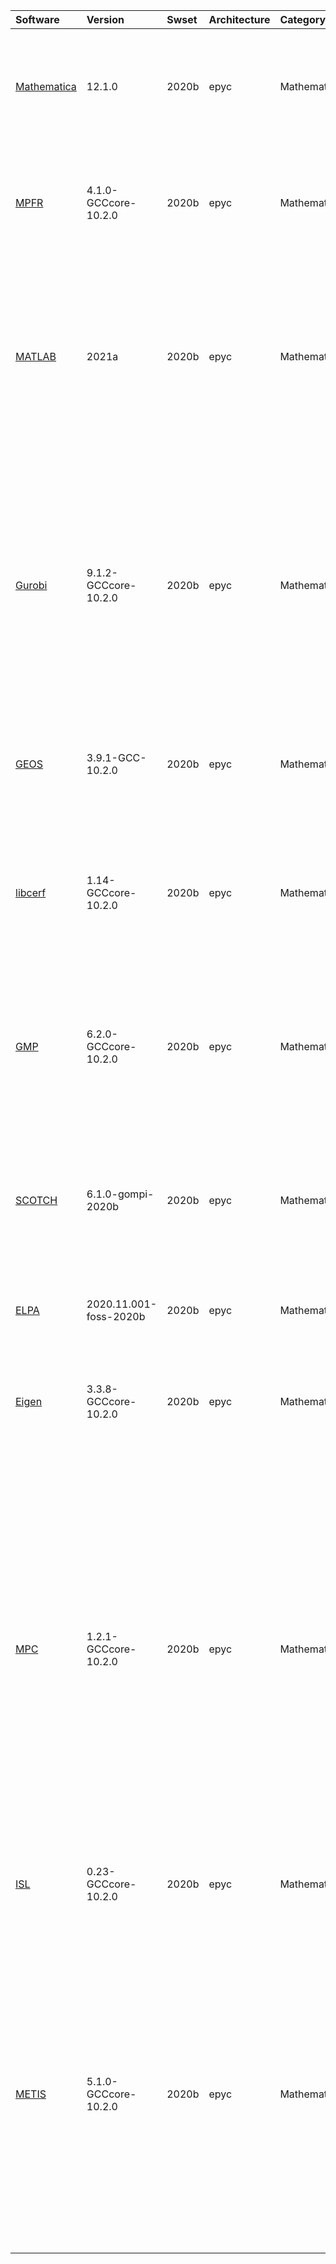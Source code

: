 | Software                                                                       | Version                       | Swset        | Architecture   | Category           | Clusters    | Description                                                                                                                                                                                                                                                                                                                                                                                  |
|:-------------------------------------------------------------------------------|:------------------------------|:-------------|:---------------|:-------------------|:------------|:---------------------------------------------------------------------------------------------------------------------------------------------------------------------------------------------------------------------------------------------------------------------------------------------------------------------------------------------------------------------------------------------|
| <p><a href=https://www.wolfram.com/mathematica>Mathematica</a></p>             | <p>12.1.0</p>                 | <p>2020b</p> | <p>epyc</p>    | <p>Mathematics</p> | <p>aion</p> | Mathematica is a computational software program used in many scientific, engineering, mathematical and computing fields.                                                                                                                                                                                                                                                                     |
| <p><a href=https://www.mpfr.org>MPFR</a></p>                                   | <p>4.1.0-GCCcore-10.2.0</p>   | <p>2020b</p> | <p>epyc</p>    | <p>Mathematics</p> | <p>aion</p> | The MPFR library is a C library for multiple-precision floating-point computations with correct rounding.                                                                                                                                                                                                                                                                                    |
| <p><a href=https://www.mathworks.com/products/matlab>MATLAB</a></p>            | <p>2021a</p>                  | <p>2020b</p> | <p>epyc</p>    | <p>Mathematics</p> | <p>aion</p> | MATLAB is a high-level language and interactive environment that enables you to perform computationally intensive tasks faster than with traditional programming languages such as C, C++, and Fortran.                                                                                                                                                                                      |
| <p><a href=https://www.gurobi.com>Gurobi</a></p>                               | <p>9.1.2-GCCcore-10.2.0</p>   | <p>2020b</p> | <p>epyc</p>    | <p>Mathematics</p> | <p>aion</p> | The Gurobi Optimizer is a state-of-the-art solver for mathematical programming. The solvers in the Gurobi Optimizer were designed from the ground up to exploit modern architectures and multi-core processors, using the most advanced implementations of the latest algorithms.                                                                                                            |
| <p><a href=https://trac.osgeo.org/geos>GEOS</a></p>                            | <p>3.9.1-GCC-10.2.0</p>       | <p>2020b</p> | <p>epyc</p>    | <p>Mathematics</p> | <p>aion</p> | GEOS (Geometry Engine - Open Source) is a C++ port of the Java Topology Suite (JTS)                                                                                                                                                                                                                                                                                                          |
| <p><a href=https://jugit.fz-juelich.de/mlz/libcerf>libcerf</a></p>             | <p>1.14-GCCcore-10.2.0</p>    | <p>2020b</p> | <p>epyc</p>    | <p>Mathematics</p> | <p>aion</p> | libcerf is a self-contained numeric library that provides an efficient and accurate implementation of complex error functions, along with Dawson, Faddeeva, and Voigt functions.                                                                                                                                                                                                             |
| <p><a href=https://gmplib.org/>GMP</a></p>                                     | <p>6.2.0-GCCcore-10.2.0</p>   | <p>2020b</p> | <p>epyc</p>    | <p>Mathematics</p> | <p>aion</p> | GMP is a free library for arbitrary precision arithmetic, operating on signed integers, rational numbers, and floating point numbers.                                                                                                                                                                                                                                                        |
| <p><a href=https://gforge.inria.fr/projects/scotch/>SCOTCH</a></p>             | <p>6.1.0-gompi-2020b</p>      | <p>2020b</p> | <p>epyc</p>    | <p>Mathematics</p> | <p>aion</p> | Software package and libraries for sequential and parallel graph partitioning, static mapping, and sparse matrix block ordering, and sequential mesh and hypergraph partitioning.                                                                                                                                                                                                            |
| <p><a href=https://elpa.rzg.mpg.de>ELPA</a></p>                                | <p>2020.11.001-foss-2020b</p> | <p>2020b</p> | <p>epyc</p>    | <p>Mathematics</p> | <p>aion</p> | Eigenvalue SoLvers for Petaflop-Applications .                                                                                                                                                                                                                                                                                                                                               |
| <p><a href=https://eigen.tuxfamily.org>Eigen</a></p>                           | <p>3.3.8-GCCcore-10.2.0</p>   | <p>2020b</p> | <p>epyc</p>    | <p>Mathematics</p> | <p>aion</p> | Eigen is a C++ template library for linear algebra: matrices, vectors, numerical solvers, and related algorithms.                                                                                                                                                                                                                                                                            |
| <p><a href=http://www.multiprecision.org/>MPC</a></p>                          | <p>1.2.1-GCCcore-10.2.0</p>   | <p>2020b</p> | <p>epyc</p>    | <p>Mathematics</p> | <p>aion</p> | Gnu Mpc is a C library for the arithmetic of complex numbers with arbitrarily high precision and correct rounding of the result. It extends the principles of the IEEE-754 standard for fixed precision real floating point numbers to complex numbers, providing well-defined semantics for every operation. At the same time, speed of operation at high precision is a major design goal. |
| <p><a href=http://isl.gforge.inria.fr/>ISL</a></p>                             | <p>0.23-GCCcore-10.2.0</p>    | <p>2020b</p> | <p>epyc</p>    | <p>Mathematics</p> | <p>aion</p> | isl is a library for manipulating sets and relations of integer points bounded by linear constraints.                                                                                                                                                                                                                                                                                        |
| <p><a href=http://glaros.dtc.umn.edu/gkhome/metis/metis/overview>METIS</a></p> | <p>5.1.0-GCCcore-10.2.0</p>   | <p>2020b</p> | <p>epyc</p>    | <p>Mathematics</p> | <p>aion</p> | METIS is a set of serial programs for partitioning graphs, partitioning finite element meshes, and producing fill reducing orderings for sparse matrices. The algorithms implemented in METIS are based on the multilevel recursive-bisection, multilevel k-way, and multi-constraint partitioning schemes.                                                                                  |